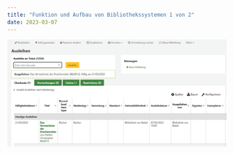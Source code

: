 ```yaml
---
title: "Funktion und Aufbau von Bibliothekssystemen 1 von 2"
date: 2023-03-07
---
```


[Bild1]: img/Konto.png
![Konto][Bild1]
